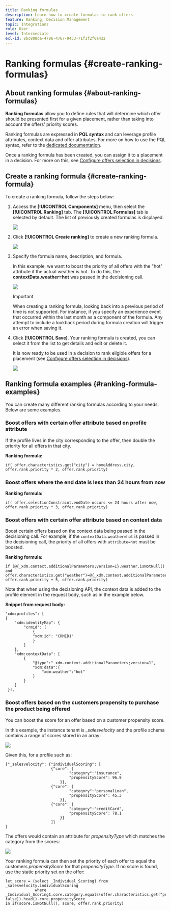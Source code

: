 ```yaml
---
title: Ranking formulas
description: Learn how to create formulas to rank offers
feature: Ranking, Decision Management
topic: Integrations
role: User
level: Intermediate
exl-id: 8bc808da-4796-4767-9433-71f1f2f0a432
---
```

# Ranking formulas {#create-ranking-formulas}

## About ranking formulas {#about-ranking-formulas}

**Ranking formulas** allow you to define rules that will determine which offer should be presented first for a given placement, rather than taking into account the offers' priority scores.

Ranking formulas are expressed in **PQL syntax** and can leverage profile attributes, context data and offer attributes. For more on how to use the PQL syntax, refer to the [dedicated documentation](https://experienceleague.adobe.com/docs/experience-platform/segmentation/pql/overview.html).

Once a ranking formula has been created, you can assign it to a placement in a decision. For more on this, see [Configure offers selection in decisions](../offer-activities/configure-offer-selection.md).

## Create a ranking formula {#create-ranking-formula}

To create a ranking formula, follow the steps below:

1. Access the **[!UICONTROL Components]** menu, then select the **[!UICONTROL Ranking]** tab. The **[!UICONTROL Formulas]** tab is selected by default. The list of previously created formulas is displayed.

    ![](../assets/rankings-list.png)

1. Click **[!UICONTROL Create ranking]** to create a new ranking formula.

    ![](../assets/ranking-create-formula.png)

1. Specify the formula name, description, and formula. 

    In this example, we want to boost the priority of all offers with the "hot" attribute if the actual weather is hot. To do this, the **contextData.weather=hot** was passed in the decisioning call.

    ![](../assets/ranking-syntax.png)

    >[!IMPORTANT]
    >
    >When creating a ranking formula, looking back into a previous period of time is not supported. For instance, if you specify an experience event that occurred within the last month as a component of the formula. Any attempt to include a lookback period during formula creation will trigger an error when saving it.

1. Click **[!UICONTROL Save]**. Your ranking formula is created, you can select it from the list to get details and edit or delete it.

    It is now ready to be used in a decision to rank eligible offers for a placement (see [Configure offers selection in decisions](../offer-activities/configure-offer-selection.md)).

    ![](../assets/ranking-formula-created.png)

## Ranking formula examples {#ranking-formula-examples}

You can create many different ranking formulas according to your needs. Below are some examples.

<!--
Boost by offer ID

Boost the priority of an offer with the offer ID *xcore:personalized-offer:13d213cd4cb328ec* by 5.

**Ranking formula:**

```
if( offer._id = "xcore:personalized-offer:13d213cd4cb328ec", offer.rank.priority + 5, offer.rank.priority)
```

Change the offer priority based on a certain profile attribute

Set the offer priority to 30 for offer *xcore:personalized-offer:13d213cd4cb328ec* if the user lives in the city of Bondi.

**Ranking formula:**

```
if( offer._id = "xcore:personalized-offer:13d213cd4cb328ec" and homeAddress.city.equals("Bondi", false), 30, offer.rank.priority)
```

Boost multiple offers by offer ID based on the presence of a profile's audience membership

Boost the priority of offers based on whether the user is a member of a priority audience, which is configured as an attribute in the offer.

**Ranking formula:**

```
if( segmentMembership.get("ups").get(offer.characteristics.get("prioritySegmentId")).status in (["realized","existing"]), offer.rank.priority + 10, offer.rank.priority)
```
-->

### Boost offers with certain offer attribute based on profile attribute

If the profile lives in the city corresponding to the offer, then double the priority for all offers in that city.

**Ranking formula:**

```
if( offer.characteristics.get("city") = homeAddress.city, offer.rank.priority * 2, offer.rank.priority)
```

### Boost offers where the end date is less than 24 hours from now

**Ranking formula:**

```
if( offer.selectionConstraint.endDate occurs <= 24 hours after now, offer.rank.priority * 3, offer.rank.priority)
```

### Boost offers with certain offer attribute based on context data

Boost certain offers based on the context data being passed in the decisioning call. For example, if the `contextData.weather=hot` is passed in the decisioning call, the priority of all offers with `attribute=hot` must be boosted.

**Ranking formula:**

```
if (@{_xdm.context.additionalParameters;version=1}.weather.isNotNull()
and offer.characteristics.get("weather")=@{_xdm.context.additionalParameters;version=1}.weather, offer.rank.priority + 5, offer.rank.priority)
```

Note that when using the decisioning API, the context data is added to the profile element in the request body, such as in the example below.

**Snippet from request body:**

```
"xdm:profiles": [
{
    "xdm:identityMap": {
        "crmid": [
            {
            "xdm:id": "CRMID1"
            }
        ]
    },
    "xdm:contextData": [
        {
            "@type":"_xdm.context.additionalParameters;version=1",
            "xdm:data":{
                "xdm:weather":"hot"
            }
        }
    ]
 }],
```

### Boost offers based on the customers propensity to purchase the product being offered

You can boost the score for an offer based on a customer propensity score.

In this example, the instance tenant is *_salesvelocity* and the profile schema contains a range of scores stored in an array:

![](../assets/ranking-example-schema.png)

Given this, for a profile such as:

```
{"_salesvelocity": {"individualScoring": [
                    {"core": {
                            "category":"insurance",
                            "propensityScore": 96.9
                        }},
                    {"core": {
                            "category":"personalLoan",
                            "propensityScore": 45.3
                        }},
                    {"core": {
                            "category":"creditCard",
                            "propensityScore": 78.1
                        }}
                    ]}
}
```

The offers would contain an attribute for *propensityType* which matches the category from the scores:

![](../assets/ranking-example-propensityType.png)

Your ranking formula can then set the priority of each offer to equal the customers *propensityScore* for that *propensityType*. If no score is found, use the static priority set on the offer:

```
let score = (select _Individual_Scoring1 from _salesvelocity.individualScoring
             where _Individual_Scoring1.core.category.equals(offer.characteristics.get("propensityType"), false)).head().core.propensityScore
in if(score.isNotNull(), score, offer.rank.priority)
```
